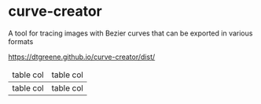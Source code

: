 # curve-creator

A tool for tracing images with Bezier curves that can be exported in various formats

https://dtgreene.github.io/curve-creator/dist/

<div>
<table width="100%">
  <thead>
    <tr style="border-bottom: 1px solid #555">
      <td style="width=50%">table col</td>
      <td style="width=50%">table col</td>
    </tr>
  </thead>
  <tbody>
    <tr style="border-bottom: 1px solid #333">
      <td>table col</td>
      <td>table col</td>
    </tr>
  </tbody>
</table>
</div>
